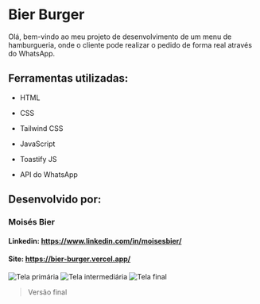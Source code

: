 # Bier Burger

Olá, bem-vindo ao meu projeto de desenvolvimento de um menu de hamburgueria, onde o cliente pode realizar o pedido de forma real através do WhatsApp.

## Ferramentas utilizadas:

* HTML

* CSS

* Tailwind CSS

* JavaScript

* Toastify JS

* API do WhatsApp

## Desenvolvido por:

### Moisés Bier

#### Linkedin: https://www.linkedin.com/in/moisesbier/

#### Site: https://bier-burger.vercel.app/


![Tela primária](https://i.imgur.com/ikxU1YF.png)
![Tela intermediária](https://i.imgur.com/VmByFUo.png)
![Tela final](https://i.imgur.com/lqwh8EY.png)

> Versão final

